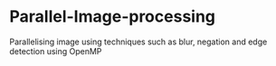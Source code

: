 # Parallel-Image-processing
Parallelising image using techniques such as blur, negation and edge detection using OpenMP
